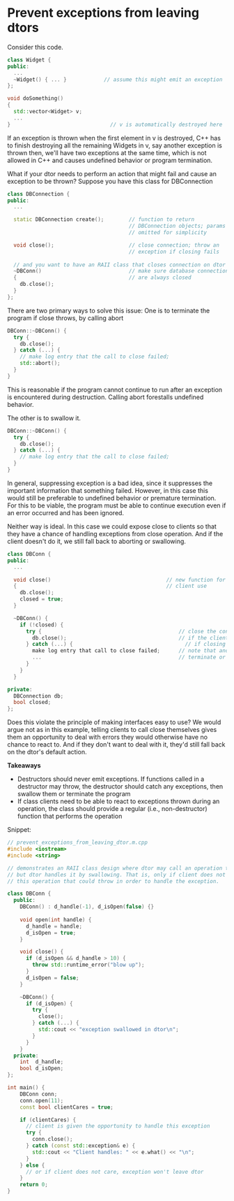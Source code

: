 # Prevent exceptions from leaving dtors

Consider this code.
```cpp
class Widget {
public:
  ...
  ~Widget() { ... }            // assume this might emit an exception
};

void doSomething()
{
  std::vector<Widget> v;
  ...
}                                // v is automatically destroyed here
```
If an exception is thrown when the first element in v is destroyed, C++ has to finish destroying all the remaining Widgets in v, say another exception is thrown then, we'll have two exceptions at the same time, which is not allowed in C++ and causes undefined behavior or program termination.

What if your dtor needs to perform an action that might fail and cause an exception to be thrown?
Suppose you have this class for DBConnection
```cpp
class DBConnection {
public:
  ...

  static DBConnection create();        // function to return
                                       // DBConnection objects; params
                                       // omitted for simplicity

  void close();                        // close connection; throw an
                                       // exception if closing fails
  
  // and you want to have an RAII class that closes connection on dtor
  ~DBConn()                            // make sure database connections
  {                                    // are always closed
    db.close();
  }
};
```
There are two primary ways to solve this issue:
One is to terminate the program if close throws, by calling abort
```cpp
DBConn::~DBConn() {
  try {
    db.close();
  } catch (...) {
    // make log entry that the call to close failed;
    std::abort();
  }
}
```
This is reasonable if the program cannot continue to run after an exception is encountered during destruction.
Calling abort forestalls undefined behavior.

The other is to swallow it.
```cpp
DBConn::~DBConn() {
  try {
    db.close();
  } catch (...) {
    // make log entry that the call to close failed;
  }
}
```
In general, suppressing exception is a bad idea, since it suppresses the important information that something failed.
However, in this case this would still be preferable to undefined behavior or premature termination.
For this to be viable, the program must be able to continue execution even if an error occurred and has been ignored.

Neither way is ideal.
In this case we could expose close to clients so that they have a chance of handling exceptions from close operation.
And if the client doesn't do it, we still fall back to aborting or swallowing.
```cpp
class DBConn {
public:
  ...

  void close()                                     // new function for
  {                                                // client use
    db.close();
    closed = true;
  }

  ~DBConn() {
    if (!closed) {
      try {                                            // close the connection
        db.close();                                    // if the client didn't
      } catch (...) {                                    // if closing fails,
        make log entry that call to close failed;      // note that and
        ...                                            // terminate or swallow
      }
    }
  }

private:
  DBConnection db;
  bool closed;
};
```

Does this violate the principle of making interfaces easy to use?
We would argue not as in this example, telling clients to call close themselves gives them an opportunity to deal with errors they would otherwise have no chance to react to.
And if they don't want to deal with it, they'd still fall back on the dtor's default action.

**Takeaways**
* Destructors should never emit exceptions. If functions called in a destructor may throw, the destructor should catch any exceptions, then swallow them or terminate the program
* If class clients need to be able to react to exceptions thrown during an operation, the class should provide a regular (i.e., non-destructor) function that performs the operation


Snippet:
```cpp
// prevent_exceptions_from_leaving_dtor.m.cpp
#include <iostream>
#include <string>

// demonstrates an RAII class design where dtor may call an operation that throws
// but dtor handles it by swallowing. That is, only if client does not first call
// this operation that could throw in order to handle the exception.

class DBConn {
  public:
    DBConn() : d_handle(-1), d_isOpen(false) {}
    
    void open(int handle) {
      d_handle = handle;
      d_isOpen = true;
    }

    void close() {
      if (d_isOpen && d_handle > 10) {
        throw std::runtime_error("blow up");
      }
      d_isOpen = false;
    }

    ~DBConn() {
      if (d_isOpen) {
        try {
          close();
        } catch (...) {
          std::cout << "exception swallowed in dtor\n";
        }
      }
    }
  private:
    int  d_handle;
    bool d_isOpen;
};

int main() {
    DBConn conn;
    conn.open(11);
    const bool clientCares = true;

    if (clientCares) {
      // client is given the opportunity to handle this exception
      try {
        conn.close();
      } catch (const std::exception& e) {
        std::cout << "Client handles: " << e.what() << "\n";
      }
    } else {
      // or if client does not care, exception won't leave dtor
    }
    return 0;
}

```
